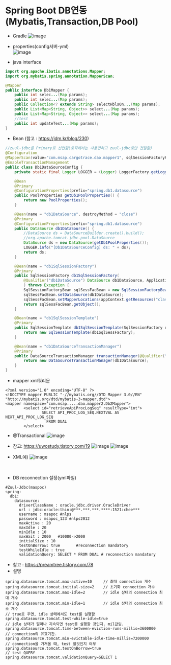 # Spring Boot DB연동 (Mybatis,Transaction,DB Pool)

* Gradle
![image](https://user-images.githubusercontent.com/45334819/61801594-04b13700-ae6a-11e9-9f95-a25bbba5a280.png)  

* properties(config서버-yml)  
![image](https://user-images.githubusercontent.com/45334819/71927625-39773780-31d9-11ea-9ee9-60bad8c9dcd5.png)  

* java interface
``` java
import org.apache.ibatis.annotations.Mapper;
import org.mybatis.spring.annotation.MapperScan;

@Mapper
public interface Db1Mapper {
    public int selec...(Map params);
    public int selec...(Map params);
    public Collection<? extends String> selectHblsOn...(Map params);
    public List<Map<String, Object>> select...(Map params);
    public List<Map<String, Object>> select...(Map params);    
    //test
    public int updateTest...(Map params);
}
```

* Bean (참고 : https://jdm.kr/blog/230)  
``` java 
//zuul-jdbc를 Primary로 선언함(로직에서는 사용안하고 zuul-jdbc로만 전달함)
@Configuration
@MapperScan(value="com.msap.cargotrace.dao.mapper1", sqlSessionFactoryRef="db1SqlSessionFactory")
@EnableTransactionManagement
public class Db1DataSourceConfig {
    private static final Logger LOGGER = (Logger) LoggerFactory.getLogger(Db1DataSourceConfig.class);

    @Bean
    @Primary
    @ConfigurationProperties(prefix="spring.db1.datasource")
    public PoolProperties getDb1PoolProperties() {
        return new PoolProperties();
    }

    @Bean(name = "db1DataSource", destroyMethod = "close")
    @Primary
    @ConfigurationProperties(prefix="spring.db1.datasource")
    public DataSource db1DataSource() {
        //DataSource ds = DataSourceBuilder.create().build();
        //org.apache.tomcat.jdbc.pool.DataSource
        DataSource ds = new DataSource(getDb1PoolProperties());
        LOGGER.info("[Db1DataSourceConfig] ds: " + ds);
        return ds;
    }

    @Bean(name = "db1SqlSessionFactory")
    @Primary
    public SqlSessionFactory db1SqlSessionFactory(
        @Qualifier("db1DataSource") DataSource db1DataSource, ApplicationContext appContext
        ) throws Exception {
        SqlSessionFactoryBean sqlSessFacBean = new SqlSessionFactoryBean();
        sqlSessFacBean.setDataSource(db1DataSource);
        sqlSessFacBean.setMapperLocations(appContext.getResources("classpath:mapper/*.xml"));
        return sqlSessFacBean.getObject();
    }

    @Bean(name = "db1SqlSessionTemplate")
    @Primary
    public SqlSessionTemplate db1SqlSessionTemplate(SqlSessionFactory db1SqlSessFactory) {
        return new SqlSessionTemplate(db1SqlSessFactory);
    }

    @Bean(name = "db1DataSourceTransactionManager")
    @Primary
    public DataSourceTransactionManager transactionManager(@Qualifier("db1DataSource")DataSource db1Datasource) {
        return new DataSourceTransactionManager(db1Datasource);
    }
}
```
* mapper xml쿼리문
```
<?xml version="1.0" encoding="UTF-8" ?>
<!DOCTYPE mapper PUBLIC "-//mybatis.org//DTD Mapper 3.0//EN" "http://mybatis.org/dtd/mybatis-3-mapper.dtd">
<mapper namespace="com.msap.....dao.mapper2.Db2Mapper">
        <select id="retrieveApiProcLogSeq" resultType="int">
                SELECT API_PROC_LOG_SEQ.NEXTVAL AS NEXT_API_PROC_LOG_SEQ
                  FROM DUAL
        </select>
```

* @Transactional
![image](https://user-images.githubusercontent.com/45334819/61801729-3c1fe380-ae6a-11e9-844e-8acd8392eadc.png)

* 참고:  https://uwostudy.tistory.com/19
![image](https://user-images.githubusercontent.com/45334819/56146162-b4ac1400-5fe0-11e9-802a-f6c62367c414.png)
![image](https://user-images.githubusercontent.com/45334819/56146212-d0171f00-5fe0-11e9-9260-08e551cac90d.png)

*  XML예)
![image](https://user-images.githubusercontent.com/45334819/61801748-4a6dff80-ae6a-11e9-9820-f3cb70422df0.png)  
<br>

* DB reconnection 설정(yml파일)  
```
#Zuul-Jdbc(maspoc)
spring:
  db1:
    datasource:
      driverClassName : oracle.jdbc.driver.OracleDriver
      url : jdbc:oracle:thin:@***.***.***.****:1521:chee***
      username : msapoc #nlps
      password : msapoc_123 #nlps2012
      maxActive : 20
      maxIdle : 20
      minIdle : 10
      maxWait : 2000   #10000->2000
      initialSize : 10
      testOnBorrow: true       #reconnection mandatory  
      testWhileIdle : true
      validationQuery: SELECT * FROM DUAL # reconnection mandatory  
```
- 참고 : https://preamtree.tistory.com/78
- 설명
```
spring.datasource.tomcat.max-active=10     // 최대 connection 개수
spring.datasource.tomcat.initial-size=2    // 초기화 connection 개수    
spring.datasource.tomcat.max-idle=2        // idle 상태의 connection 최대 개수        
spring.datasource.tomcat.min-idle=1        // idle 상태의 connection 최소 개수        
// true로 주면, idle 상태에서도 test를 실행함
spring.datasource.tomcat.test-while-idle=true    
// idle 상태가 얼마나 지속되면 test를 실행할 것인지. mil값임.
spring.datasource.tomcat.time-between-eviction-runs-millis=3600000    
// connection의 유효기간.
spring.datasource.tomcat.min-evictable-idle-time-millis=7200000    
// connection을 가져올 때, test 할것인지 여부    
spring.datasource.tomcat.testOnBorrow=true        
// test QUERY
spring.datasource.tomcat.validationQuery=SELECT 1 
```

